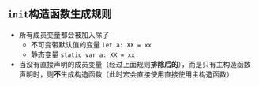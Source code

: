 ## `init`构造函数生成规则
- 所有成员变量都会被加入除了
    - 不可变带默认值的变量 `let a: XX = xx`
    - 静态变量 `static var a: XX = xx`
- 当没有直接声明的成员变量（经过上面规则**排除后的**），而是只有主构造函数声明时，则**不**生成构造函数（此时宏会直接使用直接使用主构造函数）